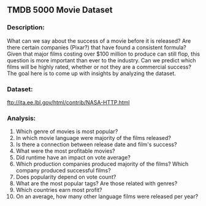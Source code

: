 ## TMDB 5000 Movie Dataset

### Description:
What can we say about the success of a movie before it is released? Are there certain companies (Pixar?) that have found a consistent formula? Given that major films costing over $100 million to produce can still flop, this question is more important than ever to the industry. Can we predict which films will be highly rated, whether or not they are a commercial success? The goal here is to come up with insights by analyzing the dataset.

### Dataset:
<ftp://ita.ee.lbl.gov/html/contrib/NASA-HTTP.html>

### Analysis:
1. Which genre of movies is most popular?
2. In which movie language were majority of the films released?
3. Is there a connection between release date and film's success?
4. What were the most profitable movies?
5. Did runtime have an impact on vote average?
6. Which production companies produced majority of the films? Which company produced successful films?
7. Does popularity depend on vote count?
8. What are the most popular tags? Are those related with genres?
9. Which countries earn most profit?
10. On an average, how many other language films were released per year?
